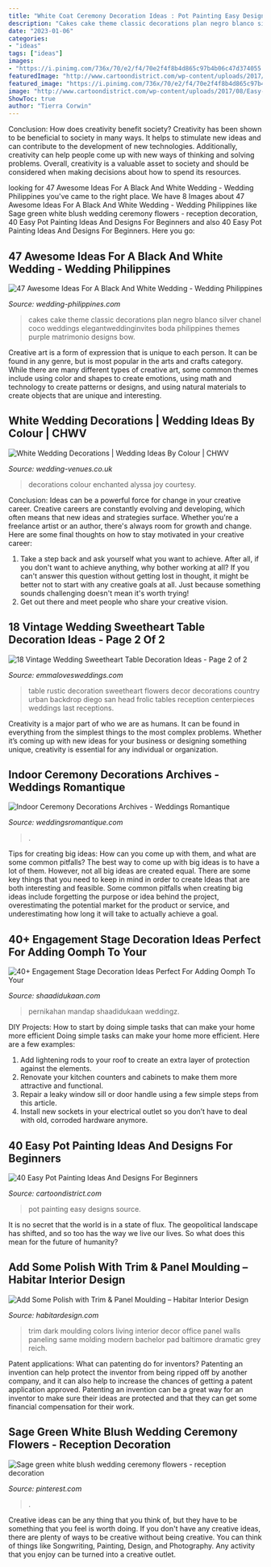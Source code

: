 ```yaml
---
title: "White Coat Ceremony Decoration Ideas : Pot Painting Easy Designs Source"
description: "Cakes cake theme classic decorations plan negro blanco silver chanel coco weddings elegantweddinginvites boda philippines themes purple matrimonio designs bow"
date: "2023-01-06"
categories:
- "ideas"
tags: ["ideas"]
images:
- "https://i.pinimg.com/736x/70/e2/f4/70e2f4f8b4d865c97b4b06c47d374055.jpg"
featuredImage: "http://www.cartoondistrict.com/wp-content/uploads/2017/08/Easy-Pot-Painting-Ideas-And-Designs-For-Beginners9-1.jpg"
featured_image: "https://i.pinimg.com/736x/70/e2/f4/70e2f4f8b4d865c97b4b06c47d374055.jpg"
image: "http://www.cartoondistrict.com/wp-content/uploads/2017/08/Easy-Pot-Painting-Ideas-And-Designs-For-Beginners9-1.jpg"
ShowToc: true
author: "Tierra Corwin"
---
```



Conclusion: How does creativity benefit society?
Creativity has been shown to be beneficial to society in many ways. It helps to stimulate new ideas and can contribute to the development of new technologies. Additionally, creativity can help people come up with new ways of thinking and solving problems. Overall, creativity is a valuable asset to society and should be considered when making decisions about how to spend its resources.

	

		
looking for 47 Awesome Ideas For A Black And White Wedding - Wedding Philippines you've came to the right place. We have 8 Images about 47 Awesome Ideas For A Black And White Wedding - Wedding Philippines like Sage green white blush wedding ceremony flowers - reception decoration, 40 Easy Pot Painting Ideas And Designs For Beginners and also 40 Easy Pot Painting Ideas And Designs For Beginners. Here you go:
		
    
## 47 Awesome Ideas For A Black And White Wedding - Wedding Philippines

<img loading=lazy src="http://www.wedding-philippines.com/wp-content/uploads/2015/11/Wedding-Philippines-47-Black-and-White-Wedding-Ideas-44-521x1024.jpg" onerror="this.onerror=null;this.src='https://tse4.mm.bing.net/th?id=OIP.gP5pYGAYGZ2cGyvThIoOxwHaOj&amp;pid=15.1';" alt="47 Awesome Ideas For A Black And White Wedding - Wedding Philippines">

_Source: wedding-philippines.com_

>cakes cake theme classic decorations plan negro blanco silver chanel coco weddings elegantweddinginvites boda philippines themes purple matrimonio designs bow. 

	

Creative art is a form of expression that is unique to each person. It can be found in any genre, but is most popular in the arts and crafts category. While there are many different types of creative art, some common themes include using color and shapes to create emotions, using math and technology to create patterns or designs, and using natural materials to create objects that are unique and interesting.

    
## White Wedding Decorations | Wedding Ideas By Colour | CHWV

<img loading=lazy src="https://www.wedding-venues.co.uk/sites/default/files/white-wedding-decorations-Enchanted-Florist.jpg" onerror="this.onerror=null;this.src='https://tse2.mm.bing.net/th?id=OIP.xH98BYiAp19RAJrvoosjmAHaLF&amp;pid=15.1';" alt="White Wedding Decorations | Wedding Ideas By Colour | CHWV">

_Source: wedding-venues.co.uk_

>decorations colour enchanted alyssa joy courtesy. 

	

Conclusion: Ideas can be a powerful force for change in your creative career.
Creative careers are constantly evolving and developing, which often means that new ideas and strategies surface. Whether you're a freelance artist or an author, there's always room for growth and change. Here are some final thoughts on how to stay motivated in your creative career:
1) Take a step back and ask yourself what you want to achieve. After all, if you don't want to achieve anything, why bother working at all? If you can't answer this question without getting lost in thought, it might be better not to start with any creative goals at all. Just because something sounds challenging doesn't mean it's worth trying!
2) Get out there and meet people who share your creative vision.

    
## 18 Vintage Wedding Sweetheart Table Decoration Ideas - Page 2 Of 2

<img loading=lazy src="https://emmalovesweddings.com/wp-content/uploads/2018/01/vintage-wedding-sweetheart-table-decoration-ideas.jpg" onerror="this.onerror=null;this.src='https://tse3.mm.bing.net/th?id=OIP.DKWZIKaLjMKRKhPV5o4NqwHaLH&amp;pid=15.1';" alt="18 Vintage Wedding Sweetheart Table Decoration Ideas - Page 2 of 2">

_Source: emmalovesweddings.com_

>table rustic decoration sweetheart flowers decor decorations country urban backdrop diego san head frolic tables reception centerpieces weddings last receptions. 

	

Creativity is a major part of who we are as humans. It can be found in everything from the simplest things to the most complex problems. Whether it’s coming up with new ideas for your business or designing something unique, creativity is essential for any individual or organization.

    
## Indoor Ceremony Decorations Archives - Weddings Romantique

<img loading=lazy src="https://weddingsromantique.com/wp/wp-content/uploads/2013/03/Indoor-wedding-aisle-candle-decorations_tall-vases-.jpg" onerror="this.onerror=null;this.src='https://tse2.mm.bing.net/th?id=OIP.j5VezXYchDauUejN0QPvzQHaLI&amp;pid=15.1';" alt="Indoor Ceremony Decorations Archives - Weddings Romantique">

_Source: weddingsromantique.com_

>. 

	

Tips for creating big ideas: How can you come up with them, and what are some common pitfalls?
The best way to come up with big ideas is to have a lot of them. However, not all big ideas are created equal. There are some key things that you need to keep in mind in order to create Ideas that are both interesting and feasible. Some common pitfalls when creating big ideas include forgetting the purpose or idea behind the project, overestimating the potential market for the product or service, and underestimating how long it will take to actually achieve a goal.

    
## 40+ Engagement Stage Decoration Ideas Perfect For Adding Oomph To Your

<img loading=lazy src="https://www.shaadidukaan.com/vogue/wp-content/uploads/2020/03/Chic-Bohemian-décor.jpg" onerror="this.onerror=null;this.src='https://tse4.mm.bing.net/th?id=OIP.9XXgs2ulHqtsve5AQdM1ywHaLH&amp;pid=15.1';" alt="40+ Engagement Stage Decoration Ideas Perfect For Adding Oomph To Your">

_Source: shaadidukaan.com_

>pernikahan mandap shaadidukaan weddingz. 

	

DIY Projects: How to start by doing simple tasks that can make your home more efficient
Doing simple tasks can make your home more efficient. Here are a few examples:
1. Add lightening rods to your roof to create an extra layer of protection against the elements.
2. Renovate your kitchen counters and cabinets to make them more attractive and functional.
3. Repair a leaky window sill or door handle using a few simple steps from this article. 
4. Install new sockets in your electrical outlet so you don’t have to deal with old, corroded hardware anymore.

    
## 40 Easy Pot Painting Ideas And Designs For Beginners

<img loading=lazy src="http://www.cartoondistrict.com/wp-content/uploads/2017/08/Easy-Pot-Painting-Ideas-And-Designs-For-Beginners9-1.jpg" onerror="this.onerror=null;this.src='https://tse2.mm.bing.net/th?id=OIP.74yEYsEbtCxuMv-oByPrUwHaLH&amp;pid=15.1';" alt="40 Easy Pot Painting Ideas And Designs For Beginners">

_Source: cartoondistrict.com_

>pot painting easy designs source. 

	

It is no secret that the world is in a state of flux. The geopolitical landscape has shifted, and so too has the way we live our lives. So what does this mean for the future of humanity? 

    
## Add Some Polish With Trim &amp; Panel Moulding – Habitar Interior Design

<img loading=lazy src="http://www.habitardesign.com/wp-content/uploads/2018/02/designmeetstyle.jpg" onerror="this.onerror=null;this.src='https://tse4.mm.bing.net/th?id=OIP.sPZ6STL4zxa7Bp2NcxiDtQHaLH&amp;pid=15.1';" alt="Add Some Polish with Trim &amp; Panel Moulding – Habitar Interior Design">

_Source: habitardesign.com_

>trim dark moulding colors living interior decor office panel walls paneling same molding modern bachelor pad baltimore dramatic grey reich. 

	

Patent applications: What can patenting do for inventors?
Patenting an invention can help protect the inventor from being ripped off by another company, and it can also help to increase the chances of getting a patent application approved. Patenting an invention can be a great way for an inventor to make sure their ideas are protected and that they can get some financial compensation for their work.

    
## Sage Green White Blush Wedding Ceremony Flowers - Reception Decoration

<img loading=lazy src="https://i.pinimg.com/736x/70/e2/f4/70e2f4f8b4d865c97b4b06c47d374055.jpg" onerror="this.onerror=null;this.src='https://tse3.mm.bing.net/th?id=OIP.ch1sMrtMqFb7qsAeO511LAHaLH&amp;pid=15.1';" alt="Sage green white blush wedding ceremony flowers - reception decoration">

_Source: pinterest.com_

>. 

	

Creative ideas can be any thing that you think of, but they have to be something that you feel is worth doing. If you don't have any creative ideas, there are plenty of ways to be creative without being creative. You can think of things like Songwriting, Painting, Design, and Photography. Any activity that you enjoy can be turned into a creative outlet.

